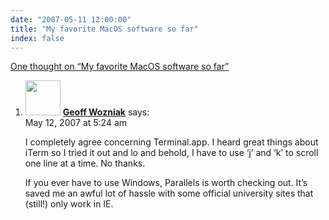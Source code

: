 ```yaml
---
date: "2007-05-11 12:00:00"
title: "My favorite MacOS software so far"
index: false
---
```


[One thought on &ldquo;My favorite MacOS software so far&rdquo;](/lemire/blog/2007/05-11-my-favorite-macos-software-so-far)

<ol class="comment-list">
<li id="comment-49310" class="comment even thread-even depth-1">
<div class="comment-author vcard">
<img alt src="https://secure.gravatar.com/avatar/4d102649ca02e45a9b0ed6a00ff84804?s=56&#038;d=mm&#038;r=g" srcset="https://secure.gravatar.com/avatar/4d102649ca02e45a9b0ed6a00ff84804?s=112&#038;d=mm&#038;r=g 2x" class="avatar avatar-56 photo" height="56" width="56" decoding="async" /> <b class="fn"><a href="http://wozniak.ca/" class="url" rel="ugc external nofollow">Geoff Wozniak</a></b> <span class="says">says:</span> </div>
<div class="comment-metadata"><time datetime="2007-05-12T05:24:16+00:00">May 12, 2007 at 5:24 am</time></a> </div>
<div class="comment-content">
<p>I completely agree concerning Terminal.app. I heard great things about iTerm so I tried it out and lo and behold, I have to use &lsquo;j&rsquo; and &lsquo;k&rsquo; to scroll one line at a time. No thanks.</p>
<p>If you ever have to use Windows, Parallels is worth checking out. It&rsquo;s saved me an awful lot of hassle with some official university sites that (still!) only work in IE.</p>
</div>
</li>
</ol>
